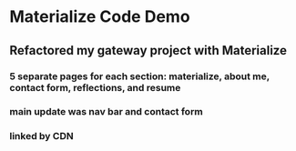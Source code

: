 # Materialize Code Demo

## Refactored my gateway project with Materialize

### 5 separate pages for each section: materialize, about me, contact form, reflections, and resume

### main update was nav bar and contact form

### linked by CDN 
